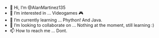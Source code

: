 - 👋 Hi, I’m @AlanMartinez135
- 👀 I’m interested in ... Videogames 🎮
- 🌱 I’m currently learning ... Phython! And Java.
- 💞️ I’m looking to collaborate on ... Nothing at the moment, still learning :)
- 📫 How to reach me ... Dont.

<!---
AlanMartinez135/AlanMartinez135 is a ✨ special ✨ repository because its `README.md` (this file) appears on your GitHub profile.
You can click the Preview link to take a look at your changes.
--->
